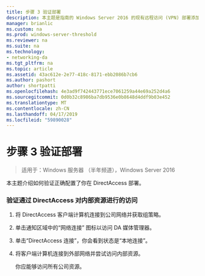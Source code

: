 ```yaml
---
title: 步骤 3 验证部署
description: 本主题是指南的 Windows Server 2016 的现有远程访问 (VPN) 部署添加 DirectAccess 的一部分
manager: brianlic
ms.custom: na
ms.prod: windows-server-threshold
ms.reviewer: na
ms.suite: na
ms.technology:
- networking-da
ms.tgt_pltfrm: na
ms.topic: article
ms.assetid: 43ac612e-2e77-418c-8171-ebb2086b7cb6
ms.author: pashort
author: shortpatti
ms.openlocfilehash: 4e3ad9f742443771ece7061259a44e69a252d4a6
ms.sourcegitcommit: 0d0b32c8986ba7db9536e0b8648d4ddf9b03e452
ms.translationtype: MT
ms.contentlocale: zh-CN
ms.lasthandoff: 04/17/2019
ms.locfileid: "59890028"
---
```

# <a name="step-3-verify-the-deployment"></a>步骤 3 验证部署

>适用于：Windows 服务器 （半年频道），Windows Server 2016

本主题介绍如何验证正确配置了你在 DirectAccess 部署。  
  
### <a name="to-verify-access-to-internal-resources-through-directaccess"></a>验证通过 DirectAccess 对内部资源进行的访问  
  
1.  将 DirectAccess 客户端计算机连接到公司网络并获取组策略。  
  
2.  单击通知区域中的“网络连接”  图标以访问 DA 媒体管理器。  
  
3.  单击“DirectAccess 连接”，你会看到状态是“本地连接”。  
  
4.  将客户端计算机连接到外部网络并尝试访问内部资源。  
  
    你应能够访问所有公司资源。  
  


